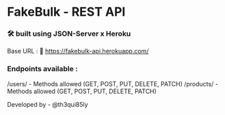 # FakeBulk - REST API

### 🛠️ built using JSON-Server x Heroku

Base URL : 🔗 https://fakebulk-api.herokuapp.com/

### Endpoints available :

/users/ - Methods allowed (GET, POST, PUT, DELETE, PATCH)
/products/ - Methods allowed (GET, POST, PUT, DELETE, PATCH)

Developed by - @th3qui85ly
